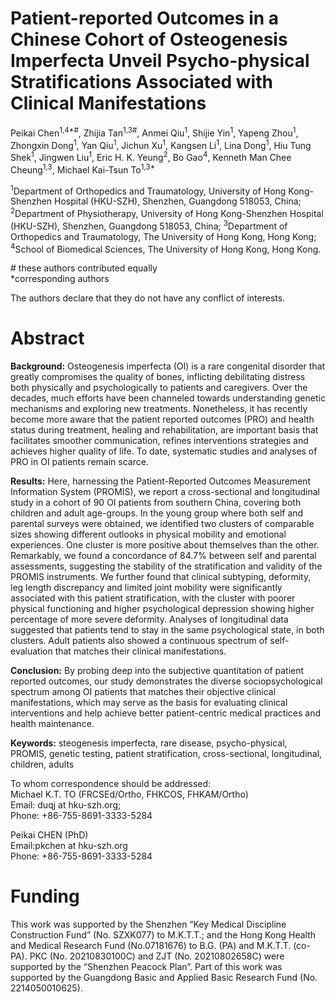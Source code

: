 # Patient-reported Outcomes in a Chinese Cohort of Osteogenesis Imperfecta Unveil Psycho-physical Stratifications Associated with Clinical Manifestations
Peikai Chen<sup>1,4*#</sup>, Zhijia Tan<sup>1,3#</sup>, Anmei Qiu<sup>1</sup>, Shijie Yin<sup>1</sup>, Yapeng Zhou<sup>1</sup>,  Zhongxin Dong<sup>1</sup>, Yan Qiu<sup>1</sup>, Jichun Xu<sup>1</sup>, Kangsen Li<sup>1</sup>,  Lina Dong<sup>1</sup>, Hiu Tung Shek<sup>1</sup>, Jingwen Liu<sup>1</sup>, Eric H. K. Yeung<sup>2</sup>, Bo Gao<sup>4</sup>, Kenneth Man Chee Cheung<sup>1,3</sup>, Michael Kai-Tsun To<sup>1,3*</sup>


<sup>1</sup>Department of Orthopedics and Traumatology, University of Hong Kong-Shenzhen Hospital (HKU-SZH), Shenzhen, Guangdong 518053, China;
<sup>2</sup>Department of Physiotherapy, University of Hong Kong-Shenzhen Hospital (HKU-SZH), Shenzhen, Guangdong 518053, China;
<sup>3</sup>Department of Orthopedics and Traumatology, The University of Hong Kong, Hong Kong;
<sup>4</sup>School of Biomedical Sciences, The University of Hong Kong, Hong Kong.

\# these authors contributed equally<br>
*corresponding authors



The authors declare that they do not have any conflict of interests.


# Abstract
<b>Background:</b> Osteogenesis imperfecta (OI) is a rare congenital disorder that greatly compromises the quality of bones, inflicting debilitating distress both physically and psychologically to patients and caregivers. Over the decades, much efforts have been channeled towards understanding genetic mechanisms and exploring new treatments. Nonetheless, it has recently become more aware that the patient reported outcomes (PRO) and health status during treatment, healing and rehabilitation, are important basis that facilitates smoother communication, refines interventions strategies and achieves higher quality of life. To date, systematic studies and analyses of PRO in OI patients remain scarce. <br>

<b>Results:</b> Here, harnessing the Patient-Reported Outcomes Measurement Information System (PROMIS), we report a cross-sectional and longitudinal study in a cohort of 90 OI patients from southern China, covering both children and adult age-groups. In the young group where both self and parental surveys were obtained, we identified two clusters of comparable sizes showing different outlooks in physical mobility and emotional experiences. One cluster is more positive about themselves than the other. Remarkably, we found a concordance of 84.7% between self and parental assessments, suggesting the stability of the stratification and validity of the PROMIS instruments. We further found that clinical subtyping, deformity, leg length discrepancy and limited joint mobility were significantly associated with this patient stratification, with the cluster with poorer physical functioning and higher psychological depression showing higher percentage of more severe deformity. Analyses of longitudinal data suggested that patients tend to stay in the same psychological state, in both clusters. Adult patients also showed a continuous spectrum of self-evaluation that matches their clinical manifestations. <br>

<b>Conclusion:</b> By probing deep into the subjective quantitation of patient reported outcomes, our study demonstrates the diverse sociopsychological spectrum among OI patients that matches their objective clinical manifestations, which may serve as the basis for evaluating clinical interventions and help achieve better patient-centric medical practices and health maintenance. <br>

<b>Keywords:</b> steogenesis imperfecta, rare disease, psycho-physical, PROMIS, genetic testing, patient stratification, cross-sectional, longitudinal, children, adults

To whom correspondence should be addressed: <br>
Michael K.T. TO (FRCSEd/Ortho, FHKCOS, FHKAM/Ortho) <br>
Email: duqj at hku-szh.org; <br>
Phone: +86-755-8691-3333-5284 <br>

Peikai CHEN (PhD) <br>
Email:pkchen at hku-szh.org <br>
Phone: +86-755-8691-3333-5284 <br>

# Funding
 This work was supported by the Shenzhen “Key Medical Discipline Construction Fund”
 (No. SZXK077) to M.K.T.T.; and the Hong Kong Health and Medical Research Fund
 (No.07181676) to B.G. (PA) and M.K.T.T. (co-PA). PKC (No. 20210830100C) and
 ZJT (No. 20210802658C) were supported by the “Shenzhen Peacock Plan”. Part of this
 work was supported by the Guangdong Basic and Applied Basic Research Fund (No.
 2214050010625).
